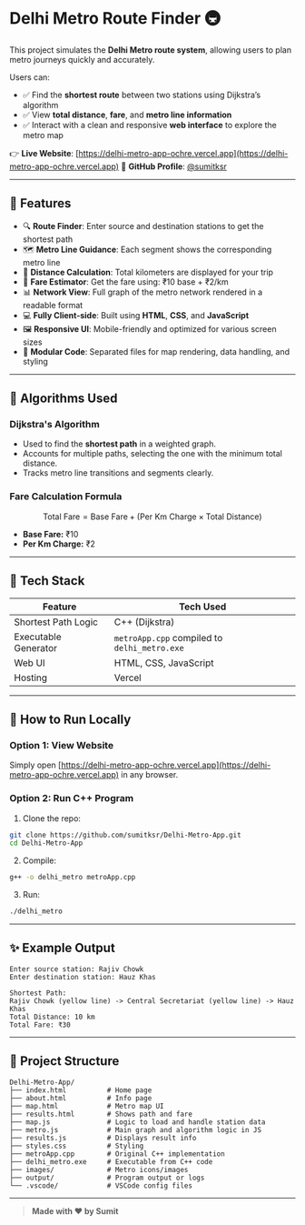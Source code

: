 # Delhi Metro Route Finder 🚇

This project simulates the **Delhi Metro route system**, allowing users to plan metro journeys quickly and accurately.

Users can:

* ✅ Find the **shortest route** between two stations using Dijkstra’s algorithm
* ✅ View **total distance**, **fare**, and **metro line information**
* ✅ Interact with a clean and responsive **web interface** to explore the metro map

👉 **Live Website**: [https://delhi-metro-app-ochre.vercel.app](https://delhi-metro-app-ochre.vercel.app)
🔗 **GitHub Profile**: [@sumitksr](https://github.com/sumitksr)

---

## 🌟 Features

* 🔍 **Route Finder**: Enter source and destination stations to get the shortest path
* 🗺️ **Metro Line Guidance**: Each segment shows the corresponding metro line
* 📏 **Distance Calculation**: Total kilometers are displayed for your trip
* 💸 **Fare Estimator**: Get the fare using: ₹10 base + ₹2/km
* 📊 **Network View**: Full graph of the metro network rendered in a readable format
* 💻 **Fully Client-side**: Built using **HTML**, **CSS**, and **JavaScript**
* 🖼️ **Responsive UI**: Mobile-friendly and optimized for various screen sizes
* 📂 **Modular Code**: Separated files for map rendering, data handling, and styling

---

## 🧠 Algorithms Used

### Dijkstra's Algorithm

* Used to find the **shortest path** in a weighted graph.
* Accounts for multiple paths, selecting the one with the minimum total distance.
* Tracks metro line transitions and segments clearly.

### Fare Calculation Formula

$$
\text{Total Fare} = \text{Base Fare} + (\text{Per Km Charge} \times \text{Total Distance})
$$

* **Base Fare:** ₹10
* **Per Km Charge:** ₹2

---

## 🧰 Tech Stack

| Feature              | Tech Used                                    |
| -------------------- | -------------------------------------------- |
| Shortest Path Logic  | C++ (Dijkstra)                               |
| Executable Generator | `metroApp.cpp` compiled to `delhi_metro.exe` |
| Web UI               | HTML, CSS, JavaScript                        |
| Hosting              | Vercel                                       |


---

## 🚀 How to Run Locally

### Option 1: View Website

Simply open [https://delhi-metro-app-ochre.vercel.app](https://delhi-metro-app-ochre.vercel.app) in any browser.

### Option 2: Run C++ Program

1. Clone the repo:

```bash
git clone https://github.com/sumitksr/Delhi-Metro-App.git
cd Delhi-Metro-App
```

2. Compile:

```bash
g++ -o delhi_metro metroApp.cpp
```

3. Run:

```bash
./delhi_metro
```

---

## ✨ Example Output

```
Enter source station: Rajiv Chowk
Enter destination station: Hauz Khas

Shortest Path:
Rajiv Chowk (yellow line) -> Central Secretariat (yellow line) -> Hauz Khas
Total Distance: 10 km
Total Fare: ₹30
```

---

## 📁 Project Structure

```
Delhi-Metro-App/
├── index.html          # Home page
├── about.html          # Info page
├── map.html            # Metro map UI
├── results.html        # Shows path and fare
├── map.js              # Logic to load and handle station data
├── metro.js            # Main graph and algorithm logic in JS
├── results.js          # Displays result info
├── styles.css          # Styling
├── metroApp.cpp        # Original C++ implementation
├── delhi_metro.exe     # Executable from C++ code
├── images/             # Metro icons/images
├── output/             # Program output or logs
└── .vscode/            # VSCode config files
```

---

> **Made with ❤️ by Sumit**

